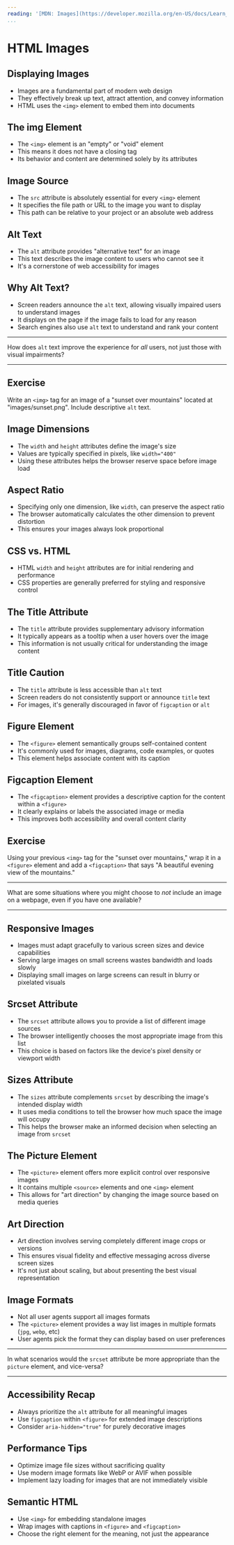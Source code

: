 ```yaml
---
reading: '[MDN: Images](https://developer.mozilla.org/en-US/docs/Learn_web_development/Core/Structuring_content/HTML_images)'
...
```


# HTML Images

## Displaying Images

- Images are a fundamental part of modern web design
- They effectively break up text, attract attention, and convey information
- HTML uses the `<img>` element to embed them into documents

## The img Element

- The `<img>` element is an "empty" or "void" element
- This means it does not have a closing tag
- Its behavior and content are determined solely by its attributes

## Image Source

- The `src` attribute is absolutely essential for every `<img>` element
- It specifies the file path or URL to the image you want to display
- This path can be relative to your project or an absolute web address

## Alt Text

- The `alt` attribute provides "alternative text" for an image
- This text describes the image content to users who cannot see it
- It's a cornerstone of web accessibility for images

## Why Alt Text?

- Screen readers announce the `alt` text, allowing visually impaired users to understand images
- It displays on the page if the image fails to load for any reason
- Search engines also use `alt` text to understand and rank your content

---

How does `alt` text improve the experience for *all* users, not just those with visual impairments?

---

## Exercise

Write an `<img>` tag for an image of a "sunset over mountains" located at "images/sunset.png". Include descriptive `alt` text.

## Image Dimensions

- The `width` and `height` attributes define the image's size
- Values are typically specified in pixels, like `width="400"`
- Using these attributes helps the browser reserve space before image load

## Aspect Ratio

- Specifying only one dimension, like `width`, can preserve the aspect ratio
- The browser automatically calculates the other dimension to prevent distortion
- This ensures your images always look proportional

## CSS vs. HTML

- HTML `width` and `height` attributes are for initial rendering and performance
- CSS properties are generally preferred for styling and responsive control

## The Title Attribute

- The `title` attribute provides supplementary advisory information
- It typically appears as a tooltip when a user hovers over the image
- This information is not usually critical for understanding the image content

## Title Caution

- The `title` attribute is less accessible than `alt` text
- Screen readers do not consistently support or announce `title` text
- For images, it's generally discouraged in favor of `figcaption` or `alt`

## Figure Element

- The `<figure>` element semantically groups self-contained content
- It's commonly used for images, diagrams, code examples, or quotes
- This element helps associate content with its caption

## Figcaption Element

- The `<figcaption>` element provides a descriptive caption for the content within a `<figure>`
- It clearly explains or labels the associated image or media
- This improves both accessibility and overall content clarity

## Exercise

Using your previous `<img>` tag for the "sunset over mountains," wrap it in a `<figure>` element and add a `<figcaption>` that says "A beautiful evening view of the mountains."

---

What are some situations where you might choose to *not* include an image on a webpage, even if you have one available?

---

## Responsive Images

- Images must adapt gracefully to various screen sizes and device capabilities
- Serving large images on small screens wastes bandwidth and loads slowly
- Displaying small images on large screens can result in blurry or pixelated visuals

## Srcset Attribute

- The `srcset` attribute allows you to provide a list of different image sources
- The browser intelligently chooses the most appropriate image from this list
- This choice is based on factors like the device's pixel density or viewport width

## Sizes Attribute

- The `sizes` attribute complements `srcset` by describing the image's intended display width
- It uses media conditions to tell the browser how much space the image will occupy
- This helps the browser make an informed decision when selecting an image from `srcset`

## The Picture Element

- The `<picture>` element offers more explicit control over responsive images
- It contains multiple `<source>` elements and one `<img>` element
- This allows for "art direction" by changing the image source based on media queries

## Art Direction

- Art direction involves serving completely different image crops or versions
- This ensures visual fidelity and effective messaging across diverse screen sizes
- It's not just about scaling, but about presenting the best visual representation

## Image Formats

- Not all user agents support all images formats
- The `<picture>` element provides a way list images in multiple formats (`jpg`, `webp`, etc)
- User agents pick the format they can display based on user preferences

---

In what scenarios would the `srcset` attribute be more appropriate than the `picture` element, and vice-versa?

---

## Accessibility Recap

- Always prioritize the `alt` attribute for all meaningful images
- Use `figcaption` within `<figure>` for extended image descriptions
- Consider `aria-hidden="true"` for purely decorative images

## Performance Tips

- Optimize image file sizes without sacrificing quality
- Use modern image formats like WebP or AVIF when possible
- Implement lazy loading for images that are not immediately visible

## Semantic HTML

- Use `<img>` for embedding standalone images
- Wrap images with captions in `<figure>` and `<figcaption>`
- Choose the right element for the meaning, not just the appearance
